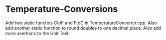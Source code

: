 # Temperature-Conversions
Add two static functios CtoF and FtoC in TemperatureConverter.cpp.
Also add another static function to round doubles to one decimal place.
Also add more asertions to the Unit Test.
